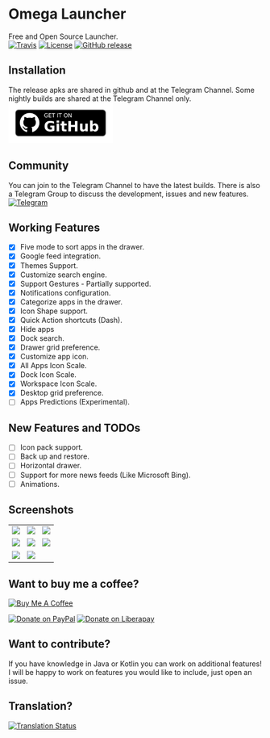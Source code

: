 # Omega Launcher
Free and Open Source Launcher. <br/>
[![Travis](https://img.shields.io/travis/otakuhqz/Omega.svg?style=for-the-badge)](https://travis-ci.org/otakuhqz/Omega)
[![License](https://img.shields.io/badge/License-Apache%202.0-blue.svg?style=for-the-badge)](https://opensource.org/licenses/Apache-2.0)
[![GitHub release](https://img.shields.io/github/release/otakuhqz/Omega.svg?style=for-the-badge)](https://github.com/otakuhqz/Omega/releases)

## Installation
The release apks are shared in github and at the Telegram Channel. Some nightly builds 
are shared at the Telegram Channel only.
[<img src="badge_github.png" alt="Get it on GitHub" height="80">](https://github.com/otakuhqz/omega/releases)

## Community
You can join to the Telegram Channel to have the latest builds. There is also a Telegram Group 
to discuss the development, issues and new features.
[![Telegram](https://img.shields.io/badge/Telegram-channel-blue.svg?style=for-the-badge)](https://t.me/omegalauncher)

##  Working Features
-   [X] Five mode to sort apps in the drawer.
-   [X] Google feed integration.
-   [X] Themes Support.
-   [X] Customize search engine.
-   [X] Support Gestures 
        - Partially supported.
-   [X] Notifications configuration.
-   [X] Categorize apps in the drawer.
-   [X] Icon Shape support.
-   [X] Quick Action shortcuts (Dash).
-   [X] Hide apps
-   [X] Dock search.
-   [X] Drawer grid preference.
-   [X] Customize app icon.
-   [X] All Apps Icon Scale.
-   [X] Dock Icon Scale.
-   [X] Workspace Icon Scale.
-   [X] Desktop grid preference.
-   [ ] Apps Predictions (Experimental).

##  New Features and TODOs
-   [ ] Icon pack support.
-   [ ] Back up and restore.
-   [ ] Horizontal drawer.
-   [ ] Support for more news feeds (Like Microsoft Bing).
-   [ ] Animations.

##  Screenshots
<table>
    <tr>
        <td><img src="https://github.com/otakuhqz/omega/blob/master/snapshots/omega1.jpg" width="256" />
        </td>
        <td><img src="https://github.com/otakuhqz/omega/blob/master/snapshots/omega2.jpg" width="256" />
        </td>
        <td><img src="https://github.com/otakuhqz/omega/blob/master/snapshots/omega3.jpg" width="256" />
        </td>
    </tr>
        <tr>
        <td><img src="https://github.com/otakuhqz/omega/blob/master/snapshots/omega4.jpg" width="256" />
        </td>
        <td><img src="https://github.com/otakuhqz/omega/blob/master/snapshots/omega5.jpg" width="256" />
        </td>
        <td><img src="https://github.com/otakuhqz/omega/blob/master/snapshots/omega6.jpg" width="256" />
        </td>
    </tr>
     <tr>
        <td><img src="https://github.com/otakuhqz/omega/blob/master/snapshots/omega7.jpg" width="256" />
        </td>
        <td><img src="https://github.com/otakuhqz/omega/blob/master/snapshots/omega8.jpg" width="256" />
        </td>
        <td>
        </td>
    </tr>
</table>

## Want to buy me a coffee? <br/>
<a href="https://www.buymeacoffee.com/2ulp4f5" target="_blank">
    <img src="https://cdn.buymeacoffee.com/buttons/v2/default-blue.png" 
    alt="Buy Me A Coffee" width="150" >
</a>

[![Donate on PayPal](https://img.shields.io/badge/PayPal-Donate%20Now-orange.svg?style=for-the-badge)](https://paypal.me/saulhenriquez)
[![Donate on Liberapay](https://liberapay.com/assets/widgets/donate.svg)](https://liberapay.com/otakuhqz/donate)

## Want to contribute?
If you have knowledge in Java or Kotlin you can work on additional features!
I will be happy to work on features you would like to include, just open an issue.

## Translation?
[![Translation Status](https://hosted.weblate.org/widgets/omegalauncher/-/omegalauncher/svg-badge.svg)](https://hosted.weblate.org/engage/omegalauncher/)